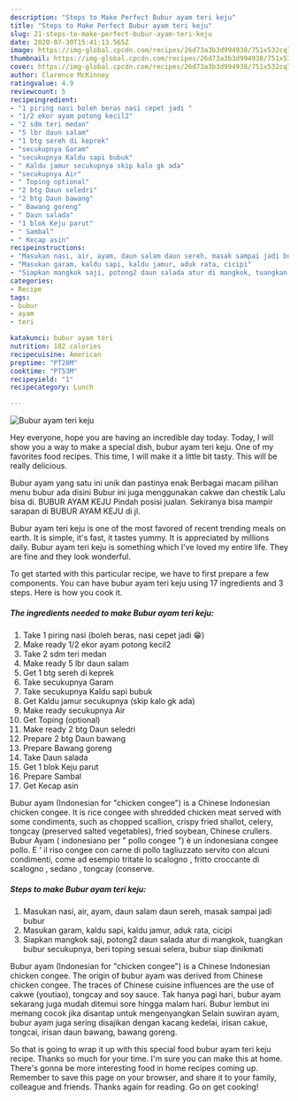 ```yaml
---
description: "Steps to Make Perfect Bubur ayam teri keju"
title: "Steps to Make Perfect Bubur ayam teri keju"
slug: 21-steps-to-make-perfect-bubur-ayam-teri-keju
date: 2020-07-30T15:41:13.565Z
image: https://img-global.cpcdn.com/recipes/26d73a3b3d994938/751x532cq70/bubur-ayam-teri-keju-foto-resep-utama.jpg
thumbnail: https://img-global.cpcdn.com/recipes/26d73a3b3d994938/751x532cq70/bubur-ayam-teri-keju-foto-resep-utama.jpg
cover: https://img-global.cpcdn.com/recipes/26d73a3b3d994938/751x532cq70/bubur-ayam-teri-keju-foto-resep-utama.jpg
author: Clarence McKinney
ratingvalue: 4.9
reviewcount: 5
recipeingredient:
- "1 piring nasi boleh beras nasi cepet jadi "
- "1/2 ekor ayam potong kecil2"
- "2 sdm teri medan"
- "5 lbr daun salam"
- "1 btg sereh di keprek"
- "secukupnya Garam"
- "secukupnya Kaldu sapi bubuk"
- " Kaldu jamur secukupnya skip kalo gk ada"
- "secukupnya Air"
- " Toping optional"
- "2 btg Daun seledri"
- "2 btg Daun bawang"
- " Bawang goreng"
- " Daun salada"
- "1 blok Keju parut"
- " Sambal"
- " Kecap asin"
recipeinstructions:
- "Masukan nasi, air, ayam, daun salam daun sereh, masak sampai jadi bubur"
- "Masukan garam, kaldu sapi, kaldu jamur, aduk rata, cicipi"
- "Siapkan mangkok saji, potong2 daun salada atur di mangkok, tuangkan bubur secukupnya, beri toping sesuai selera, bubur siap dinikmati"
categories:
- Recipe
tags:
- bubur
- ayam
- teri

katakunci: bubur ayam teri 
nutrition: 182 calories
recipecuisine: American
preptime: "PT28M"
cooktime: "PT53M"
recipeyield: "1"
recipecategory: Lunch

---
```



![Bubur ayam teri keju](https://img-global.cpcdn.com/recipes/26d73a3b3d994938/751x532cq70/bubur-ayam-teri-keju-foto-resep-utama.jpg)

Hey everyone, hope you are having an incredible day today. Today, I will show you a way to make a special dish, bubur ayam teri keju. One of my favorites food recipes. This time, I will make it a little bit tasty. This will be really delicious.

Bubur ayam yang satu ini unik dan pastinya enak Berbagai macam pilihan menu bubur ada disini Bubur ini juga menggunakan cakwe dan chestik Lalu bisa di. BUBUR AYAM KEJU Pindah posisi jualan. Sekiranya bisa mampir sarapan di BUBUR AYAM KEJU di jl.

Bubur ayam teri keju is one of the most favored of recent trending meals on earth. It is simple, it's fast, it tastes yummy. It is appreciated by millions daily. Bubur ayam teri keju is something which I've loved my entire life. They are fine and they look wonderful.


To get started with this particular recipe, we have to first prepare a few components. You can have bubur ayam teri keju using 17 ingredients and 3 steps. Here is how you cook it.

<!--inarticleads1-->

##### The ingredients needed to make Bubur ayam teri keju:

1. Take 1 piring nasi (boleh beras, nasi cepet jadi 😁)
1. Make ready 1/2 ekor ayam potong kecil2
1. Take 2 sdm teri medan
1. Make ready 5 lbr daun salam
1. Get 1 btg sereh di keprek
1. Take secukupnya Garam
1. Take secukupnya Kaldu sapi bubuk
1. Get  Kaldu jamur secukupnya (skip kalo gk ada)
1. Make ready secukupnya Air
1. Get  Toping (optional)
1. Make ready 2 btg Daun seledri
1. Prepare 2 btg Daun bawang
1. Prepare  Bawang goreng
1. Take  Daun salada
1. Get 1 blok Keju parut
1. Prepare  Sambal
1. Get  Kecap asin


Bubur ayam (Indonesian for &#34;chicken congee&#34;) is a Chinese Indonesian chicken congee. It is rice congee with shredded chicken meat served with some condiments, such as chopped scallion, crispy fried shallot, celery, tongcay (preserved salted vegetables), fried soybean, Chinese crullers. Bubur Ayam ( indonesiano per &#34; pollo congee &#34;) è un indonesiana congee pollo. E &#39; il riso congee con carne di pollo tagliuzzato servito con alcuni condimenti, come ad esempio tritate lo scalogno , fritto croccante di scalogno , sedano , tongcay (conserve. 

<!--inarticleads2-->

##### Steps to make Bubur ayam teri keju:

1. Masukan nasi, air, ayam, daun salam daun sereh, masak sampai jadi bubur
1. Masukan garam, kaldu sapi, kaldu jamur, aduk rata, cicipi
1. Siapkan mangkok saji, potong2 daun salada atur di mangkok, tuangkan bubur secukupnya, beri toping sesuai selera, bubur siap dinikmati


Bubur ayam (Indonesian for &#34;chicken congee&#34;) is a Chinese Indonesian chicken congee. The origin of bubur ayam was derived from Chinese chicken congee. The traces of Chinese cuisine influences are the use of cakwe (youtiao), tongcay and soy sauce. Tak hanya pagi hari, bubur ayam sekarang juga mudah ditemui sore hingga malam hari. Bubur lembut ini memang cocok jika disantap untuk mengenyangkan Selain suwiran ayam, bubur ayam juga sering disajikan dengan kacang kedelai, irisan cakue, tongcai, irisan daun bawang, bawang goreng. 

So that is going to wrap it up with this special food bubur ayam teri keju recipe. Thanks so much for your time. I'm sure you can make this at home. There's gonna be more interesting food in home recipes coming up. Remember to save this page on your browser, and share it to your family, colleague and friends. Thanks again for reading. Go on get cooking!
